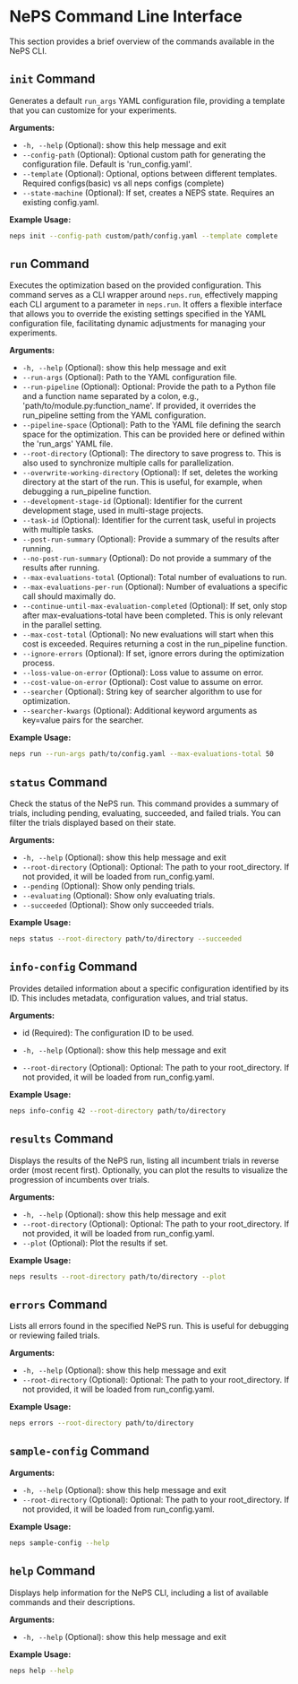 # NePS Command Line Interface
This section provides a brief overview of the commands available in the NePS CLI.

## **`init` Command**

Generates a default `run_args` YAML configuration file, providing a template that you can customize for your experiments.

**Arguments:**


- `-h, --help` (Optional): show this help message and exit
- `--config-path` (Optional): Optional custom path for generating the configuration file. Default is 'run_config.yaml'.
- `--template` (Optional): Optional, options between different templates. Required configs(basic) vs all neps configs (complete)
- `--state-machine` (Optional): If set, creates a NEPS state. Requires an existing config.yaml.


**Example Usage:**

```bash
neps init --config-path custom/path/config.yaml --template complete
```


## **`run` Command**

Executes the optimization based on the provided configuration. This command serves as a CLI wrapper around `neps.run`, effectively mapping each CLI argument to a parameter in `neps.run`. It offers a flexible interface that allows you to override the existing settings specified in the YAML configuration file, facilitating dynamic adjustments for managing your experiments.

**Arguments:**


- `-h, --help` (Optional): show this help message and exit
- `--run-args` (Optional): Path to the YAML configuration file.
- `--run-pipeline` (Optional): Optional: Provide the path to a Python file and a function name separated by a colon, e.g., 'path/to/module.py:function_name'. If provided, it overrides the run_pipeline setting from the YAML configuration.
- `--pipeline-space` (Optional): Path to the YAML file defining the search space for the optimization. This can be provided here or defined within the 'run_args' YAML file.
- `--root-directory` (Optional): The directory to save progress to. This is also used to synchronize multiple calls for parallelization.
- `--overwrite-working-directory` (Optional): If set, deletes the working directory at the start of the run. This is useful, for example, when debugging a run_pipeline function.
- `--development-stage-id` (Optional): Identifier for the current development stage, used in multi-stage projects.
- `--task-id` (Optional): Identifier for the current task, useful in projects with multiple tasks.
- `--post-run-summary` (Optional): Provide a summary of the results after running.
- `--no-post-run-summary` (Optional): Do not provide a summary of the results after running.
- `--max-evaluations-total` (Optional): Total number of evaluations to run.
- `--max-evaluations-per-run` (Optional): Number of evaluations a specific call should maximally do.
- `--continue-until-max-evaluation-completed` (Optional): If set, only stop after max-evaluations-total have been completed. This is only relevant in the parallel setting.
- `--max-cost-total` (Optional): No new evaluations will start when this cost is exceeded. Requires returning a cost
  in the run_pipeline function.
- `--ignore-errors` (Optional): If set, ignore errors during the optimization process.
- `--loss-value-on-error` (Optional): Loss value to assume on error.
- `--cost-value-on-error` (Optional): Cost value to assume on error.
- `--searcher` (Optional): String key of searcher algorithm to use for optimization.
- `--searcher-kwargs` (Optional): Additional keyword arguments as key=value pairs for the searcher.


**Example Usage:**

```bash
neps run --run-args path/to/config.yaml --max-evaluations-total 50
```


## **`status` Command**
Check the status of the NePS run. This command provides a summary of trials, including pending, evaluating, succeeded, and failed trials. You can filter the trials displayed based on their state.

**Arguments:**


- `-h, --help` (Optional): show this help message and exit
- `--root-directory` (Optional): Optional: The path to your root_directory. If not provided, it will be loaded from run_config.yaml.
- `--pending` (Optional): Show only pending trials.
- `--evaluating` (Optional): Show only evaluating trials.
- `--succeeded` (Optional): Show only succeeded trials.


**Example Usage:**
```bash
neps status --root-directory path/to/directory --succeeded
```


## **`info-config` Command**
Provides detailed information about a specific configuration identified by its ID. This includes metadata, configuration values, and trial status.

**Arguments:**


- id (Required): The configuration ID to be used.


- `-h, --help` (Optional): show this help message and exit
- `--root-directory` (Optional): Optional: The path to your root_directory. If not provided, it will be loaded from run_config.yaml.


**Example Usage:**
```bash
neps info-config 42 --root-directory path/to/directory
```

## **`results` Command**
Displays the results of the NePS run, listing all incumbent trials in reverse order (most recent first). Optionally,
you can plot the results to visualize the progression of incumbents over trials.

**Arguments:**


- `-h, --help` (Optional): show this help message and exit
- `--root-directory` (Optional): Optional: The path to your root_directory. If not provided, it will be loaded from run_config.yaml.
- `--plot` (Optional): Plot the results if set.


**Example Usage:**

```bash
neps results --root-directory path/to/directory --plot
```



## **`errors` Command**
Lists all errors found in the specified NePS run. This is useful for debugging or reviewing failed trials.

**Arguments:**


- `-h, --help` (Optional): show this help message and exit
- `--root-directory` (Optional): Optional: The path to your root_directory. If not provided, it will be loaded from run_config.yaml.


**Example Usage:**

```bash
neps errors --root-directory path/to/directory
```


## **`sample-config` Command**


**Arguments:**


- `-h, --help` (Optional): show this help message and exit
- `--root-directory` (Optional): Optional: The path to your root_directory. If not provided, it will be loaded from run_config.yaml.


**Example Usage:**

```bash
neps sample-config --help
```


## **`help` Command**
Displays help information for the NePS CLI, including a list of available commands and their descriptions.

**Arguments:**


- `-h, --help` (Optional): show this help message and exit


**Example Usage:**

```bash
neps help --help
```

